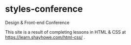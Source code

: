 # styles-conference
 Design & Front-end Conference

 This site is a result of completing lessons in HTML & CSS at https://learn.shayhowe.com/html-css/ .
